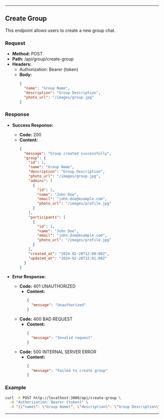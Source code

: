
---

## Create Group

This endpoint allows users to create a new group chat.

### Request

- **Method:** POST
- **Path:** /api/group/create-group
- **Headers:**
    - Authorization: Bearer {token}
  - **Body:**
    ```json
    {
      "name": "Group Name",
      "description": "Group Description",
      "photo_url": "/images/group.jpg"
    }
    ```

### Response

- **Success Response:**
    - **Code:** 200
    - **Content:**
      ```json
      {
        "message": "Group created successfully",
        "group": {
          "id": 1,
          "name": "Group Name",
          "description": "Group Description",
          "photo_url": "/images/group.jpg",
          "admins": [
            {
              "id": 1,
              "name": "John Doe",
              "email": "john.doe@example.com",
              "photo_url": "/images/profile.jpg"
            }
          ],
          "participants": [
            {
              "id": 1,
              "name": "John Doe",
              "email": "john.doe@example.com",
              "photo_url": "/images/profile.jpg"
            }
          ],
          "created_at": "2024-02-28T12:00:00Z",
          "updated_at": "2024-02-28T12:01:00Z"
        }
      }
      ```

- **Error Response:**
    - **Code:** 401 UNAUTHORIZED
        - **Content:**
          ```json
          {
            "message": "Unauthorized"
          }
          ```
    - **Code:** 400 BAD REQUEST
        - **Content:**
          ```json
          {
            "message": "Invalid request"
          }
          ```
    - **Code:** 500 INTERNAL SERVER ERROR
        - **Content:**
          ```json
          {
            "message": "Failed to create group"
          }
          ```

### Example

```bash
curl -X POST http://localhost:3000/api/create-group \
  -H "Authorization: Bearer {token}" \
  -d "{\"name\": \"Group Name\", \"description\": \"Group Description\", \"photo_url\": \"/images/group.jpg\"}"
```

---

